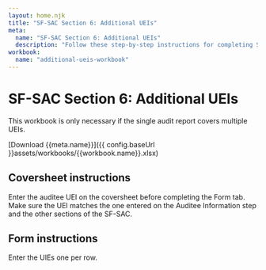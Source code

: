 ```yaml
---
layout: home.njk
title: "SF-SAC Section 6: Additional UEIs"
meta:
  name: "SF-SAC Section 6: Additional UEIs"
  description: "Follow these step-by-step instructions for completing SF-SAC Section 6: Additional UEIs."
workbook:
  name: "additional-ueis-workbook"
---
```


# SF-SAC Section 6: Additional UEIs

This workbook is only necessary if the single audit report covers multiple UEIs.

[Download {{meta.name}}]({{ config.baseUrl }}assets/workbooks/{{workbook.name}}.xlsx)

## Coversheet instructions

Enter the auditee UEI on the coversheet before completing the Form tab. Make sure the UEI matches the one entered on the Auditee Information step and the other sections of the SF-SAC.

## Form instructions

Enter the UIEs one per row.
